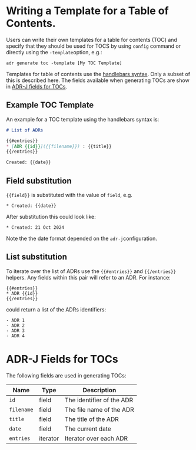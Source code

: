 # Writing a Template for a Table of Contents.

Users can write their own templates for a table for contents (TOC) and specify that they should be used for TOCS by using `config` command or directly using the `-template`option, e.g.:

```
adr generate toc -template [My TOC Template]
```

Templates for table of contents use the [handlebars syntax](https://handlebarsjs.com/). Only a subset of this is described here. The fields available when generating TOCs are show in [ADR-J fields for TOCs](#adr-j-fields-for-tocs).  

## Example TOC Template

An example for a TOC template using the handlebars syntax is: 

```markdown
# List of ADRs 

{{#entries}}
* [ADR {{id}}]({{filename}}) : {{title}}
{{/entries}}

Created: {{date}}
```


## Field substitution

`{{field}}` is substituted with the value of `field`, e.g.

```
* Created: {{date}}
```
After substitution this could look like:

```
* Created: 21 Oct 2024
```

Note the the date format depended on the `adr-j`configuration.

## List substitution

To iterate over the list of ADRs use the `{{#entries}}` and `{{/entries}}`  helpers. Any fields within this pair will refer to an ADR. For instance: 

```
{{#entries}}
* ADR {{id}}
{{/entries}}
```
could return a list of the ADRs identifiers:

```
- ADR 1
- ADR 2
- ADR 3
- ADR 4
```


# ADR-J Fields for TOCs

The following fields are used in generating TOCs:

| Name | Type | Description |
| ---- | ---- | ----------- |
| `id` | field| The identifier of the ADR |
| `filename` | field| The file name of the ADR |
| `title` | field| The title of the ADR |
| `date`| field | The current date |
| `entries` | iterator | Iterator over each ADR |



## 

